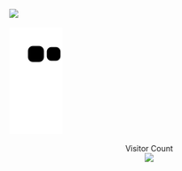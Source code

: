 ![](https://media0.giphy.com/media/3otPorWLQJq5GmHRtu/giphy.gif)

![](https://github.com/rjsnhk/rjsnhk/blob/output/github-contribution-grid-snake.svg)


<p align="center"> 
  Visitor Count<br>
  <img src="https://profile-counter.glitch.me/rjsnhk/count.svg" />
</p>

